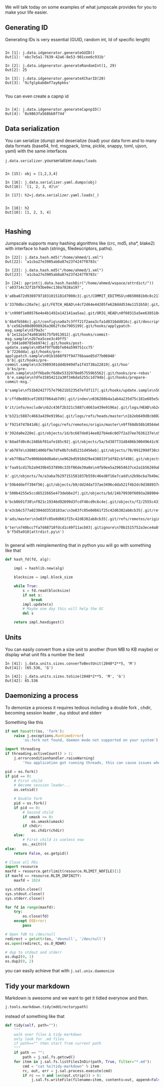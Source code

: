 
We will talk today on some examples of what jumpscale provides for you to make your life easier.

## Generating ID
Generating IDs is very essential (GUID, random int, Id of specific length)

```ipython

In [1]: j.data.idgenerator.generateGUID()
Out[1]: 'ebc7e5a1-7639-42a6-8e53-901cee6c931b'

In [2]: j.data.idgenerator.generateRandomInt(1, 29)
Out[2]: 25

In [3]: j.data.idgenerator.generateXCharID(20)
Out[3]: '9ifglpbab8mf7ay6pkks'


```
You can even create a capnp id
```ipython

In [4]: j.data.idgenerator.generateCapnpID()
Out[4]: '0x9863fa568bb0f744'

```

## Data serialization

You can serialize (dump) and deserialize (load) your data form and to many data formats (base64, hrd, msgpack, lzma, pickle, snappy, toml, ujson, yaml) with the same interfaces

`j.data.serializer.`yourserializer.`dumps/loads`
```IPython

In [15]: obj = [1,2,3,4]

In [16]: j.data.serializer.yaml.dumps(obj)
Out[16]: '[1, 2, 3, 4]\n'

In [17]: h2=j.data.serializer.yaml.loads(_)


In [18]: h2
Out[18]: [1, 2, 3, 4]


```

## Hashing
Jumpscale supports many hashing algorithms like (crc, md5, sha*, blake2) with interface to hash (strings, filedescriptors, paths).
```ipython
In [22]: j.data.hash.md5("/home/ahmed/1.xml")
Out[22]: 'a1cba27e3905ab8a87e23f4247f0783c'

In [23]: j.data.hash.md5("/home/ahmed/1.xml")
Out[23]: 'a1cba27e3905ab8a87e23f4247f0783c'

In [24]: pprint(j.data.hash.hashDir("/home/ahmed/wspace/attrdict/"))
('a03714c32f1bf93be0ec138a7828a197',
 b'a8ba672d93697971031015181d7008c3|.git/COMMIT_EDITMSG\n0650081b0c8c21786f3'
 b'3370dbcc20a7e|.git/FETCH_HEAD\n4cf2d64e44205fe628ddd534e1151b58|.git/HEAD'
 b'\n990f1e08576e4e4b1492a142141aa5aa|.git/ORIG_HEAD\n0f60315a5ee638518cdbed4'
 b'6b4fb566c|.git/config\na0a7c3fff21f2aea3cfa1d0316dd816c|.git/description\n'
 b'ce562e08d8098926a3862fc6e7905199|.git/hooks/applypatch-msg.sample\n579a3c'
 b'1e12a1e74a98169175fb913012|.git/hooks/commit-msg.sample\n2b7ea5cee3c49ff5'
 b'3d41e00785eb974c|.git/hooks/post-update.sample\n054f9ffb8bfe04a599751cc75'
 b'7226dda|.git/hooks/pre-applypatch.sample\n01b1688f97f94776baae85d77b06048'
 b'b|.git/hooks/pre-commit.sample\n3c5989301dd4b949dfa1f43738a22819|.git/hoo'
 b'ks/pre-push.sample\n3ff6ba9cf6d8e5332978e057559b5562|.git/hooks/pre-rebas'
 b'e.sample\n7dfe15854212a30f346da5255c1d794b|.git/hooks/prepare-commit-msg.'
 b'sample\nf51b02427757e79621b5235d7efdf117|.git/hooks/update.sample\n58befc9'
 b'cffd0e803cef26937064ab7d9|.git/index\n036208b4a1ab4a235d75c181e685e5a3|.g'
 b'it/info/exclude\nb2c436f2b321c5887c4663a439e9196a|.git/logs/HEAD\nb2c436f2'
 b'b321c5887c4663a439e9196a|.git/logs/refs/heads/master\n1b2eb649d8cb8028e49'
 b'f9214747841d6|.git/logs/refs/remotes/origin/master\n9ff68db58b10564ebae06'
 b'392da0e220e|.git/objects/1d/bc687de014ee027b4e6c0d7f2a37ee7636137e\n50414'
 b'84adfd0c0c248bbf01afe185c92|.git/objects/5a/5d387731d8406b30049641c9396b9184'
 b'ab787e\n38881406bf9e7dfe0b7c6d5231d456eb|.git/objects/78/091299df38c8b8c3'
 b'eb7f8ba77e900bbb0d0a6e\ne962bd5910d29e438833f1df82cbf498|.git/objects/78/'
 b'faa91cd17b2a9439b4537898c335f86de39a8e\n4fb9ee5a29654637ce2a1b56269ab15b|'
 b'.git/objects/7e/a3aba7b297151581037b559c46ed8f16e7cadd\n2b9bcba7b49e2e0d6'
 b'59b4ddeff394f56|.git/objects/b9/dd24da737ae3496cdda521f4b2dc9d388937df\ne'
 b'500b4255e5ccd6522665e473deb6e2f|.git/objects/bd/24b79930f6093a288904408c9c62'
 b'bcb0b91f30\nf021c19346d92699d3fcdf48cd9c6c4e|.git/objects/f2/2555c431dd7d'
 b'e3cb6c577a02304dd3518183ac\n3e83fc05e0d661f25c42d6382ab8cb35|.git/refs/he'
 b'ads/master\n3e83fc05e0d661f25c42d6382ab8cb35|.git/refs/remotes/origin/mas'
 b'ter\n740bcc7fa7d48710fdcd1c49f11acb93|.gitignore\n70b1515752a3ece4a8f504a2'
 b'f5d5a918|attrdict.py\n')


```
In general with reimplementing that in python you will go with something like that
```python
def hash_fd(fd, alg):

    impl = hashlib.new(alg)

    blocksize = impl.block_size

    while True:
        s = fd.read(blocksize)
        if not s:
            break
        impl.update(s)
        # Maybe one day this will help the GC
        del s

    return impl.hexdigest()

```

## Units
You can easily convert from a size unit to another (from MB to KB maybe) or display what unit fits a number the best

```ipython
In [41]: j.data.units.sizes.converToBestUnit(2048*2**5, 'M')
Out[41]: (65.536, 'G')

In [42]: j.data.units.sizes.toSize(2048*2**5, 'M', 'G')
Out[42]: 65.536
```

## Daemonizing a process
To demonize a process it requires tedious including a double fork , chdir, becoming session leader , `dup` stdout and stderr

Something like this

```python
if not hasattr(os, 'fork'):
    raise j.exceptions.RuntimeError(
        'os.fork not found, daemon mode not supported on your system')

import threading
if threading.activeCount() > 1:
    j.errorconditionhandler.raiseWarning(
        'You application got running threads, this can cause issues when using fork')

pid = os.fork()
if pid == 0:
    # First child
    # Become session leader...
    os.setsid()

    # Double fork
    pid = os.fork()
    if pid == 0:
        # Second child
        if umask >= 0:
            os.umask(umask)
        if chdir:
            os.chdir(chdir)
    else:
        # First child is useless now
        os._exit(0)
else:
    return False, os.getpid()

# Close all FDs
import resource
maxfd = resource.getrlimit(resource.RLIMIT_NOFILE)[1]
if maxfd == resource.RLIM_INFINITY:
    maxfd = 1024

sys.stdin.close()
sys.stdout.close()
sys.stderr.close()

for fd in range(maxfd):
    try:
        os.close(fd)
    except OSError:
        pass

# Open fd0 to /dev/null
redirect = getattr(os, 'devnull', '/dev/null')
os.open(redirect, os.O_RDWR)

# dup to stdout and stderr
os.dup2(0, 1)
os.dup2(0, 2)
```

you can easily achieve that with `j.sal.unix.daemonize`

## Tidy your markdown

Markdown is awesome and we want to get it tidied everynow and then.
```python
j.tools.markdown.tidy(mddirectorypath)

```

instead of something like that
```python
def tidy(self, path=""):
    """
    walk over files & tidy markdown
    only look for .md files
    if path=="" then start from current path
    """
    if path == "":
        path = j.sal.fs.getcwd()
    for item in j.sal.fs.listFilesInDir(path, True, filter="*.md"):
        cmd = "cat %s|tidy-markdown" % item
        rc, out, err = j.sal.process.execute(cmd)
        if rc == 0 and len(out.strip()) > 0:
            j.sal.fs.writeFile(filename=item, contents=out, append=False)

```
